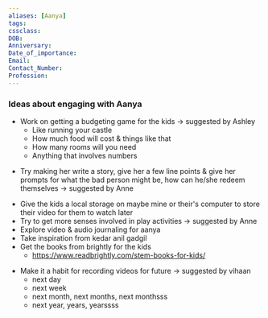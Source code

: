 ```yaml
---
aliases: [Aanya]
tags:
cssclass:
DOB:
Anniversary:
Date_of_importance:
Email:
Contact_Number:
Profession:
---
```


### Ideas about engaging with Aanya
- Work on getting a budgeting game for the kids → suggested by Ashley  
    * Like running your castle  
    * How much food will cost & things like that  
    * How many rooms will you need  
    * Anything that involves numbers
* Try making her write a story, give her a few line points & give her prompts for what the bad person might be, how can he/she redeem themselves → suggested by Anne  
- Give the kids a local storage on maybe mine or their's computer to store their video for them to watch later  
- Try to get more senses involved in play activities → suggested by Anne  
- Explore video & audio journaling for aanya
- Take inspiration from kedar anil gadgil
- Get the books from brightly for the kids  
    * https://www.readbrightly.com/stem-books-for-kids/
* Make it a habit for recording videos for future → suggested by vihaan  
    * next day  
    * next week  
    * next month, next months, next monthsss  
    * next year, years, yearssss


